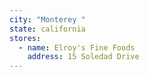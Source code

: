 ```yaml
---
city: "Monterey "
state: california
stores:
  - name: Elroy's Fine Foods
    address: 15 Soledad Drive
---
```

